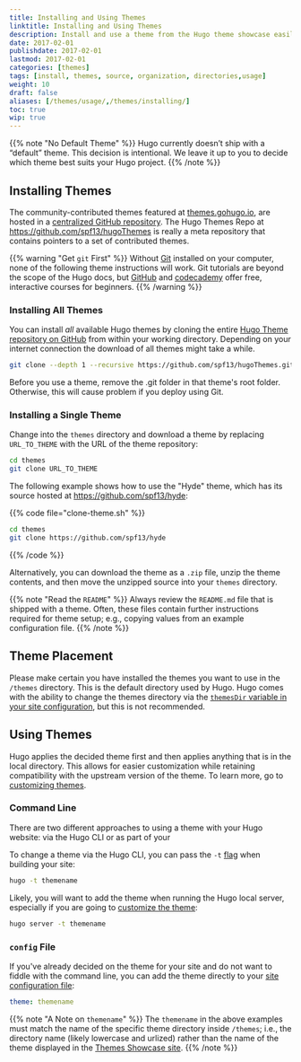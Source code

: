 ```yaml
---
title: Installing and Using Themes
linktitle: Installing and Using Themes
description: Install and use a theme from the Hugo theme showcase easily through the CLI.
date: 2017-02-01
publishdate: 2017-02-01
lastmod: 2017-02-01
categories: [themes]
tags: [install, themes, source, organization, directories,usage]
weight: 10
draft: false
aliases: [/themes/usage/,/themes/installing/]
toc: true
wip: true
---
```


{{% note "No Default Theme" %}}
Hugo currently doesn’t ship with a “default” theme. This decision is intentional. We leave it up to you to decide which theme best suits your Hugo project.
{{% /note %}}

## Installing Themes

The community-contributed themes featured at [themes.gohugo.io](//themes.gohugo.io/), are hosted in a [centralized GitHub repository][themesrepo]. The Hugo Themes Repo at <https://github.com/spf13/hugoThemes> is really a meta repository that contains pointers to a set of contributed themes.

{{% warning "Get `git` First" %}}
Without [Git](https://git-scm.com/) installed on your computer, none of the following theme instructions will work. Git tutorials are beyond the scope of the Hugo docs, but [GitHub](https://try.github.io/) and [codecademy](https://www.codecademy.com/learn/learn-git) offer free, interactive courses for beginners.
{{% /warning %}}

### Installing All Themes

You can install *all* available Hugo themes by cloning the entire [Hugo Theme repository on GitHub][themesrepo] from within your working directory. Depending on your internet connection the download of all themes might take a while.

```bash
git clone --depth 1 --recursive https://github.com/spf13/hugoThemes.git themes
```

Before you use a theme, remove the .git folder in that theme's root folder. Otherwise, this will cause problem if you deploy using Git.

### Installing a Single Theme

Change into the `themes` directory and download a theme by replacing `URL_TO_THEME` with the URL of the theme repository:

```bash
cd themes
git clone URL_TO_THEME
```

The following example shows how to use the "Hyde" theme, which has its source hosted at <https://github.com/spf13/hyde>:

{{% code file="clone-theme.sh" %}}
```bash
cd themes
git clone https://github.com/spf13/hyde
```
{{% /code %}}

Alternatively, you can download the theme as a `.zip` file, unzip the theme contents, and then move the unzipped source into your `themes` directory.

{{% note "Read the `README`" %}}
Always review the `README.md` file that is shipped with a theme. Often, these files contain further instructions required for theme setup; e.g., copying values from an example configuration file.
{{% /note %}}

## Theme Placement

Please make certain you have installed the themes you want to use in the
`/themes` directory. This is the default directory used by Hugo. Hugo comes with the ability to change the themes directory via the [`themesDir` variable in your site configuration][config], but this is not recommended.

## Using Themes

Hugo applies the decided theme first and then applies anything that is in the local directory. This allows for easier customization while retaining compatibility with the upstream version of the theme. To learn more, go to [customizing themes][customizethemes].

### Command Line

There are two different approaches to using a theme with your Hugo website: via the Hugo CLI or as part of your

To change a theme via the Hugo CLI, you can pass the `-t` [flag][] when building your site:

```bash
hugo -t themename
```

Likely, you will want to add the theme when running the Hugo local server, especially if you are going to [customize the theme][customizethemes]:

```bash
hugo server -t themename
```

### `config` File

If you've already decided on the theme for your site and do not want to fiddle with the command line, you can add the theme directly to your [site configuration file][config]:

```yaml
theme: themename
```

{{% note "A Note on `themename`" %}}
The `themename` in the above examples must match the name of the specific theme directory inside `/themes`; i.e., the directory name (likely lowercase and urlized) rather than the name of the theme displayed in the [Themes Showcase site](http://themes.gohugo.io).
{{% /note %}}

[customizethemes]: /themes/customizing-a-theme/
[flag]: /getting-started/usage/ "See the full list of flags in Hugo's basic usage."
[config]: /getting-started/configuration/  "Learn how to customize your Hugo website configuration file in yaml, toml, or json."
[themesrepo]: https://github.com/spf13/hugoThemes